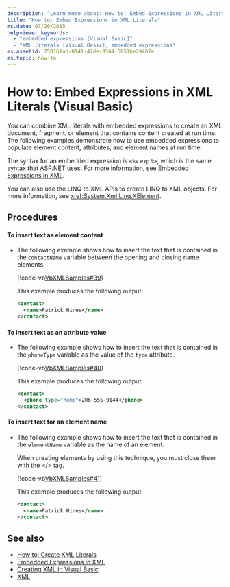 ```yaml
---
description: "Learn more about: How to: Embed Expressions in XML Literals (Visual Basic)"
title: "How to: Embed Expressions in XML Literals"
ms.date: 07/20/2015
helpviewer_keywords:
  - "embedded expressions [Visual Basic]"
  - "XML literals [Visual Basic], embedded expressions"
ms.assetid: 75016fad-0141-42de-8564-5051be29487e
ms.topic: how-to
---
```

# How to: Embed Expressions in XML Literals (Visual Basic)

You can combine XML literals with embedded expressions to create an XML document, fragment, or element that contains content created at run time. The following examples demonstrate how to use embedded expressions to populate element content, attributes, and element names at run time.

 The syntax for an embedded expression is `<%=` `exp` `%>`, which is the same syntax that ASP.NET uses. For more information, see [Embedded Expressions in XML](embedded-expressions-in-xml.md).

 You can also use the LINQ to XML APIs to create LINQ to XML objects. For more information, see <xref:System.Xml.Linq.XElement>.

## Procedures

#### To insert text as element content

- The following example shows how to insert the text that is contained in the `contactName` variable between the opening and closing name elements.

     [!code-vb[VbXMLSamples#39](~/samples/snippets/visualbasic/VS_Snippets_VBCSharp/VbXMLSamples/VB/XMLSamples14.vb#39)]

     This example produces the following output:

    ```xml
    <contact>
      <name>Patrick Hines</name>
    </contact>
    ```

#### To insert text as an attribute value

- The following example shows how to insert the text that is contained in the `phoneType` variable as the value of the `type` attribute.

     [!code-vb[VbXMLSamples#40](~/samples/snippets/visualbasic/VS_Snippets_VBCSharp/VbXMLSamples/VB/XMLSamples14.vb#40)]

     This example produces the following output:

    ```xml
    <contact>
      <phone type="home">206-555-0144</phone>
    </contact>
    ```

#### To insert text for an element name

- The following example shows how to insert the text that is contained in the `elementName` variable as the name of an element.

     When creating elements by using this technique, you must close them with the \</> tag.

     [!code-vb[VbXMLSamples#41](~/samples/snippets/visualbasic/VS_Snippets_VBCSharp/VbXMLSamples/VB/XMLSamples14.vb#41)]

     This example produces the following output:

    ```xml
    <contact>
      <name>Patrick Hines</name>
    </contact>
    ```

## See also

- [How to: Create XML Literals](how-to-create-xml-literals.md)
- [Embedded Expressions in XML](embedded-expressions-in-xml.md)
- [Creating XML in Visual Basic](creating-xml.md)
- [XML](index.md)
